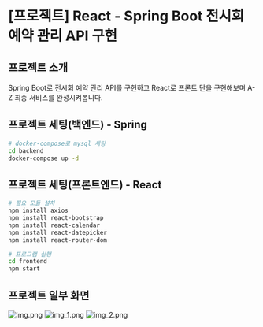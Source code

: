 # [프로젝트] React - Spring Boot 전시회 예약 관리 API 구현
## 프로젝트 소개 
Spring Boot로 전시회 예약 관리 API를 구현하고 React로 프론트 단을 구현해보며 A-Z 최종 서비스를 완성시켜봅니다.

## 프로젝트 세팅(백엔드) - Spring 
```bash
# docker-compose로 mysql 세팅
cd backend
docker-compose up -d
```


## 프로젝트 세팅(프론트엔드) - React
```bash
# 필요 모듈 설치 
npm install axios
npm install react-bootstrap
npm install react-calendar
npm install react-datepicker
npm install react-router-dom

# 프로그램 실행
cd frontend
npm start
```



## 프로젝트 일부 화면
![img.png](img.png)
![img_1.png](img_1.png)
![img_2.png](img_2.png)
